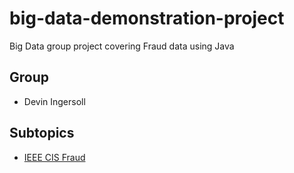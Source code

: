 # big-data-demonstration-project
Big Data group project covering Fraud data using Java

## Group
- Devin Ingersoll

## Subtopics
- [IEEE CIS Fraud](https://www.kaggle.com/niangmohamed/ieeecis-fraud-detection)
